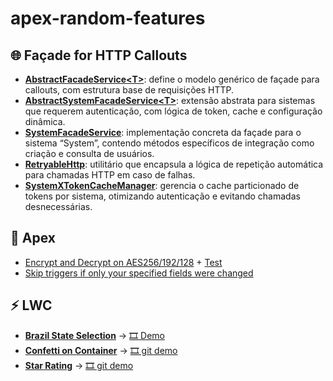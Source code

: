 # apex-random-features

## 🌐 Façade for HTTP Callouts

- [**AbstractFacadeService&lt;T&gt;**](https://github.com/LucasBaierle/apex-random-features/blob/main/force-app/main/default/classes/AbstractFacadeService.cls): define o modelo genérico de façade para callouts, com estrutura base de requisições HTTP.  
- [**AbstractSystemFacadeService&lt;T&gt;**](https://github.com/LucasBaierle/apex-random-features/blob/main/force-app/main/default/classes/AbstractSystemFacadeService.cls): extensão abstrata para sistemas que requerem autenticação, com lógica de token, cache e configuração dinâmica.  
- [**SystemFacadeService**](https://github.com/LucasBaierle/apex-random-features/blob/main/force-app/main/default/classes/SystemFacadeService.cls): implementação concreta da façade para o sistema “System”, contendo métodos específicos de integração como criação e consulta de usuários.  
- [**RetryableHttp**](https://github.com/LucasBaierle/apex-random-features/blob/main/force-app/main/default/classes/RetryableHttp.cls): utilitário que encapsula a lógica de repetição automática para chamadas HTTP em caso de falhas.  
- [**SystemXTokenCacheManager**](https://github.com/LucasBaierle/apex-random-features/blob/main/force-app/main/default/classes/SystemXTokenCacheManager.cls): gerencia o cache particionado de tokens por sistema, otimizando autenticação e evitando chamadas desnecessárias.  

## 🔐 Apex

- [Encrypt and Decrypt on AES256/192/128](https://github.com/LucasBaierle/apex-random-features/blob/main/force-app/main/default/classes/SecurityUtils.cls) + [Test](https://github.com/LucasBaierle/apex-random-features/blob/main/force-app/main/default/classes/SecurityUtilsTest.cls)  
- [Skip triggers if only your specified fields were changed](https://github.com/LucasBaierle/apex-random-features/blob/main/force-app/main/default/classes/TriggerExecutionChecker.cls)

## ⚡ LWC

- [**Brazil State Selection**](https://github.com/LucasBaierle/apex-random-features/tree/main/force-app/main/default/lwc/brazilStateSelection) → [🎞️ Demo](https://github.com/LucasBaierle/apex-random-features/blob/main/force-app/main/default/lwc/brazilStateSelection/example.gif)  
- [**Confetti on Container**](https://github.com/LucasBaierle/apex-random-features/tree/main/force-app/main/default/lwc/confettiBox) → [🎞️ git demo](https://github.com/LucasBaierle/apex-random-features/blob/main/force-app/main/default/lwc/confettiBox/example.gif)  
- [**Star Rating**](https://github.com/LucasBaierle/apex-random-features/tree/main/force-app/main/default/lwc/starRating) → [🎞️ git demo](https://github.com/LucasBaierle/apex-random-features/blob/main/force-app/main/default/lwc/starRating/example.gif)
